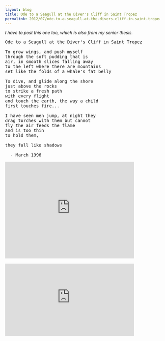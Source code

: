 ```yaml
---
layout: blog
title: Ode to a Seagull at the Diver's Cliff in Saint Tropez
permalink: 2012/07/ode-to-a-seagull-at-the-divers-cliff-in-saint-tropez
---
```


<em>I have to post this one too, which is also from my senior thesis.</em>
<pre>
Ode to a Seagull at the Diver's Cliff in Saint Tropez

To grow wings, and push myself
through the soft pudding that is
air, in smooth slices falling away
to the left where there are mountains
set like the folds of a whale's fat belly

To dive, and glide along the shore
just above the rocks
to strike a fresh path
with every flight
and touch the earth, the way a child
first touches fire...

I have seen men jump, at night they
drag torches with them but cannot
fly the air feeds the flame
and is too thin
to hold them,

they fall like shadows

  - March 1996
</pre>

<iframe width="420" height="315" src="http://www.youtube.com/embed/2GWjsQescDU?rel=0" frameborder="0" allowfullscreen></iframe>
<br/><br/>
<iframe width="420" height="236" src="http://www.youtube.com/embed/rhFHDf-GE-E?rel=0" frameborder="0" allowfullscreen></iframe>
